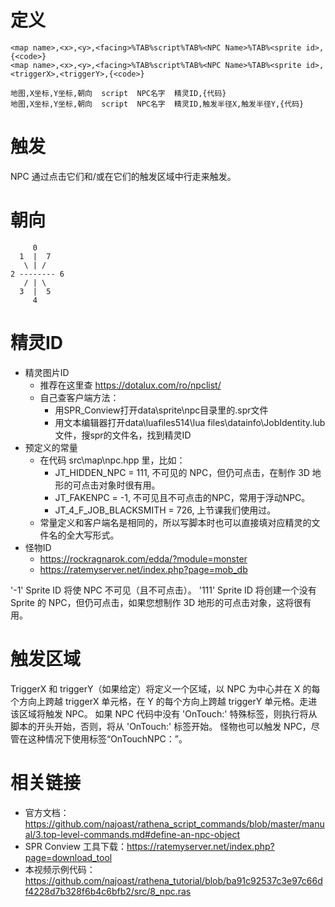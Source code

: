 # 定义
```
<map name>,<x>,<y>,<facing>%TAB%script%TAB%<NPC Name>%TAB%<sprite id>,{<code>}
<map name>,<x>,<y>,<facing>%TAB%script%TAB%<NPC Name>%TAB%<sprite id>,<triggerX>,<triggerY>,{<code>}

地图,X坐标,Y坐标,朝向  script  NPC名字  精灵ID,{代码}
地图,X坐标,Y坐标,朝向  script  NPC名字  精灵ID,触发半径X,触发半径Y,{代码}
```

# 触发
NPC 通过点击它们和/或在它们的触发区域中行走来触发。

# 朝向
```
     0
  1  |  7
   \ | /
2 -------- 6
   / | \
  3  |  5
     4
```

# 精灵ID
* 精灵图片ID
    * 推荐在这里查 https://dotalux.com/ro/npclist/
    * 自己查客户端方法：
        * 用SPR_Conview打开data\sprite\npc目录里的.spr文件
        * 用文本编辑器打开data\luafiles514\lua files\datainfo\JobIdentity.lub文件，搜spr的文件名，找到精灵ID
* 预定义的常量
    * 在代码 src\map\npc.hpp 里，比如：
        * JT_HIDDEN_NPC = 111, 不可见的 NPC，但仍可点击，在制作 3D 地形的可点击对象时很有用。
        * JT_FAKENPC = -1, 不可见且不可点击的NPC，常用于浮动NPC。
        * JT_4_F_JOB_BLACKSMITH = 726, 上节课我们使用过。
    * 常量定义和客户端名是相同的，所以写脚本时也可以直接填对应精灵的文件名的全大写形式。
* 怪物ID
    * https://rockragnarok.com/edda/?module=monster
    * https://ratemyserver.net/index.php?page=mob_db

'-1' Sprite ID 将使 NPC 不可见（且不可点击）。 '111' Sprite ID 将创建一个没有 Sprite 的 NPC，但仍可点击，如果您想制作 3D 地形的可点击对象，这将很有用。

# 触发区域
TriggerX 和 triggerY（如果给定）将定义一个区域，以 NPC 为中心并在 X 的每个方向上跨越 triggerX 单元格，在 Y 的每个方向上跨越 triggerY 单元格。走进该区域将触发 NPC。 如果 NPC 代码中没有 'OnTouch:' 特殊标签，则执行将从脚本的开头开始，否则，将从 'OnTouch:' 标签开始。 怪物也可以触发 NPC，尽管在这种情况下使用标签“OnTouchNPC：”。

# 相关链接
* 官方文档：https://github.com/najoast/rathena_script_commands/blob/master/manual/3.top-level-commands.md#define-an-npc-object
* SPR Conview 工具下载：https://ratemyserver.net/index.php?page=download_tool
* 本视频示例代码：https://github.com/najoast/rathena_tutorial/blob/ba91c92537c3e97c66df4228d7b328f6b4c6bfb2/src/8_npc.ras
